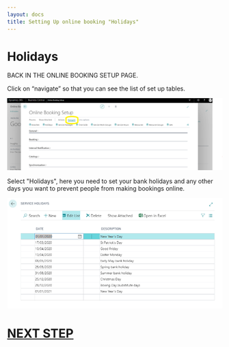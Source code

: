 ```yaml
---
layout: docs
title: Setting Up online booking "Holidays"
---
```

# Holidays
BACK IN THE ONLINE BOOKING SETUP PAGE.

Click on “navigate” so that you can see the list of set up tables.

![](media/garagehive-onlinebooking-5.png)

Select "Holidays", here you need to set your bank holidays and any other days you want to prevent people from making bookings online.

![](media/garagehive-onlinebooking-11.png) 

 
# [NEXT STEP](/docs/garagehive-onlinebooking-service-packages.html)